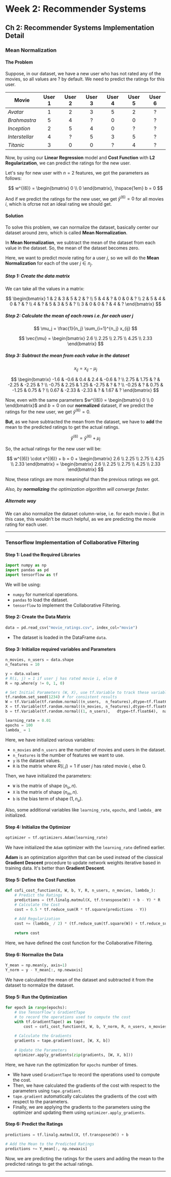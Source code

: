 # Week 2: Recommender Systems

## Ch 2: Recommender Systems Implementation Detail

### Mean Normalization

#### The Problem

Suppose, in our dataset, we have a new user who has not rated any of the movies, so all values are $?$ by default. We need to predict the ratings for this user.

| Movie          | User 1 | User 2 | User 3 | User 4 | User 5 | User 6 |
| -------------- | :----: | :----: | :----: | :----: | :----: | :----: |
| *Avatar*       |   1    |   2    |   3    |   5    |   2    |   ?    |
| *Brahmastra*   |   5    |   4    |   ?    |   0    |   0    |   ?    |
| *Inception*    |   2    |   5    |   4    |   0    |   ?    |   ?    |
| *Interstellar* |   4    |   ?    |   5    |   3    |   5    |   ?    |
| *Titanic*      |   3    |   0    |   0    |   ?    |   4    |   ?    |


Now, by using our **Linear Regression** model and **Cost Function** with **L2 Regularization**, we can predict the ratings for the new user.

Let's say for new user with $n=2$ features, we got the parameters as follows:

$$ w^{(6)} = \begin{bmatrix} 0 \\ 0 \end{bmatrix}, \hspace{1em} b = 0 $$

And if we predict the ratings for the new user, we get $\hat{y}^{(6)} = 0$ for all movies $i$, which is ofcrse not an ideal rating we should get.

#### Solution

To solve this problem, we can normalize the dataset, basically center our dataset around zero, which is called **Mean Normalization**.

In **Mean Normalization**, we subtract the mean of the dataset from each value in the dataset. So, the mean of the dataset becomes zero.

Here, we want to predict movie rating for a user $j$, so we will do the **Mean Normalization** for each of the user $j \in n_j$.

##### Step 1: Create the data matrix
We can take all the values in a matrix:

$$ \begin{bmatrix} 1 & 2 & 3 & 5 & 2 & ? \\ 5 & 4 & ? & 0 & 0 & ? \\ 2 & 5 & 4 & 0 & ? & ? \\ 4 & ? & 5 & 3 & 5 & ? \\ 3 & 0 & 0 & ? & 4 & ? \end{bmatrix} $$

##### Step 2: Calculate the mean of each rows i.e. for each user $j$

$$ \mu_j = \frac{1}{n_j} \sum_{i=1}^{n_j} x_{ij} $$

$$ \vec{\mu} = \begin{bmatrix} 2.6 \\ 2.25 \\ 2.75 \\ 4.25 \\ 2.33 \end{bmatrix} $$

##### Step 3: Subtract the mean from each value in the dataset

$$ x_{ij} = x_{ij} - \mu_j $$

$$ \begin{bmatrix} -1.6 & -0.6 & 0.4 & 2.4 & -0.6 & ? \\ 2.75 & 1.75 & ? & -2.25 & -2.25 & ? \\ -0.75 & 2.25 & 1.25 & -2.75 & ? & ? \\ -0.25 & ? & 0.75 & -1.25 & 0.75 & ? \\ 0.67 & -2.33 & -2.33 & ? & 1.67 & ? \end{bmatrix} $$

Now, even with the same parameters $w^{(6)} = \begin{bmatrix} 0 \\ 0 \end{bmatrix}$ and $b = 0$ on our **normalized** dataset, if we predict the ratings for the new user, we get $\hat{y}^{(6)} = 0$.

**But**, as we have subtracted the mean from the dataset, we have to **add** the mean to the predicted ratings to get the actual ratings.

$$ \hat{y}^{(6)} = \hat{y}^{(6)} + \mu_j $$

So, the actual ratings for the new user will be:

$$ w^{(6)} \cdot x^{(6)} + b = 0 + \begin{bmatrix} 2.6 \\ 2.25 \\ 2.75 \\ 4.25 \\ 2.33 \end{bmatrix} = \begin{bmatrix} 2.6 \\ 2.25 \\ 2.75 \\ 4.25 \\ 2.33 \end{bmatrix} $$

Now, these ratings are more meaningful than the previous ratings we got.

_Also, by **normalizing** the optimization algorithm will converge faster._

##### Alternate way
We can also normalize the dataset column-wise, i.e. for each movie $i$.
But in this case, this wouldn't be much helpful, as we are predicting the movie rating for each user.

---

### Tensorflow Implementation of Collaborative Filtering

#### Step 1: Load the Required Libraries

```python
import numpy as np
import pandas as pd
import tensorflow as tf
```

We will be using:
- `numpy` for numerical operations.
- `pandas` to load the dataset.
- `tensorflow` to implement the Collaborative Filtering.

#### Step 2: Create the Data Matrix

```python
data = pd.read_csv("movie_ratings.csv", index_col="movie")
```

- The dataset is loaded in the DataFrame `data`.

#### Step 3: Initialize required variables and Parameters

```python
n_movies, n_users = data.shape
n_features = 10

y = data.values
# R(i, j) = 1 if user j has rated movie i, else 0
R = np.where(y != 0, 1, 0)

# Set Initial Parameters (W, X), use tf.Variable to track these variables
tf.random.set_seed(1234) # for consistent results
W = tf.Variable(tf.random.normal((n_users,  n_features),dtype=tf.float64),  name='W')
X = tf.Variable(tf.random.normal((n_movies, n_features),dtype=tf.float64),  name='X')
b = tf.Variable(tf.random.normal((1, n_users),   dtype=tf.float64),  name='b')

learning_rate = 0.01
epochs = 100
lambda_ = 1
```

Here, we have initialized various variables:
- `n_movies` and `n_users` are the number of movies and users in the dataset.
- `n_features` is the number of features we want to use.
- `y` is the dataset values.
- `R` is the matrix where $R(i, j) = 1$ if user $j$ has rated movie $i$, else $0$.

Then, we have initialized the parameters:
- `W` is the matrix of shape $(n_{u}, n)$.
- `X` is the matrix of shape $(n_{m}, n)$.
- `b` is the bias term of shape $(1, n_{u})$.

Also, some additional variables like `learning_rate`, `epochs`, and `lambda_` are initialized.

#### Step 4: Initialize the Optimizer

```python
optimizer = tf.optimizers.Adam(learning_rate)
```

We have initialized the `Adam` optimizer with the `learning_rate` defined earlier.

**Adam** is an optimization algorithm that can be used instead of the classical **Gradient Descent** procedure to update network weights iterative based in training data. It's better than **Gradient Descent**.


#### Step 5: Define the Cost Function

```python
def cofi_cost_function(X, W, b, Y, R, n_users, n_movies, lambda_):
    # Predict the Ratings
    predictions = (tf.linalg.matmul(X, tf.transpose(W)) + b - Y) * R
    # Calculate the Cost
    cost = 0.5 * tf.reduce_sum(R * tf.square(predictions - Y))
    
    # Add Regularization
    cost += (lambda_ / 2) * (tf.reduce_sum(tf.square(W)) + tf.reduce_sum(tf.square(X)))
    
    return cost
```

Here, we have defined the cost function for the Collaborative Filtering.


#### Step 6: Normalize the Data

```python
Y_mean = np.mean(y, axis=1)
Y_norm = y - Y_mean[:, np.newaxis]
```

We have calculated the mean of the dataset and subtracted it from the dataset to normalize the dataset.

#### Step 5: Run the Optimization

```python
for epoch in range(epochs):
    # Use TensorFlow’s GradientTape
    # to record the operations used to compute the cost 
    with tf.GradientTape() as tape:
        cost = cofi_cost_function(X, W, b, Y_norm, R, n_users, n_movies, lambda_)
        
    # Calculate the Gradients
    gradients = tape.gradient(cost, [W, X, b])
    
    # Update the Parameters
    optimizer.apply_gradients(zip(gradients, [W, X, b]))
```

Here, we have run the optimization for `epochs` number of times.

- We have used `GradientTape` to record the operations used to compute the cost.
- Then, we have calculated the gradients of the cost with respect to the parameters using `tape.gradient`.
- `tape.gradient` automatically calculates the gradients of the cost with respect to the parameters.
- Finally, we are applying the gradients to the parameters using the optimizer and updating them using `optimizer.apply_gradients`.

#### Step 6: Predict the Ratings

```python
predictions = tf.linalg.matmul(X, tf.transpose(W)) + b

# Add the Mean to the Predicted Ratings
predictions += Y_mean[:, np.newaxis]
```

Now, we are predicting the ratings for the users and adding the mean to the predicted ratings to get the actual ratings.

---


